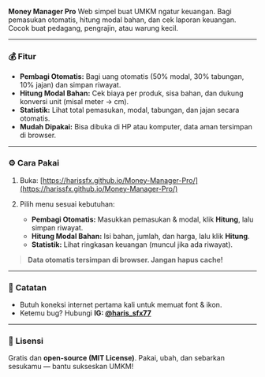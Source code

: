 **Money Manager Pro**
Web simpel buat UMKM ngatur keuangan. Bagi pemasukan otomatis, hitung modal bahan, dan cek laporan keuangan. Cocok buat pedagang, pengrajin, atau warung kecil.

---

### 💰 **Fitur**

* **Pembagi Otomatis:** Bagi uang otomatis (50% modal, 30% tabungan, 10% jajan) dan simpan riwayat.
* **Hitung Modal Bahan:** Cek biaya per produk, sisa bahan, dan dukung konversi unit (misal meter → cm).
* **Statistik:** Lihat total pemasukan, modal, tabungan, dan jajan secara otomatis.
* **Mudah Dipakai:** Bisa dibuka di HP atau komputer, data aman tersimpan di browser.

---

### ⚙️ **Cara Pakai**

1. Buka: [https://harissfx.github.io/Money-Manager-Pro/](https://harissfx.github.io/Money-Manager-Pro/)
2. Pilih menu sesuai kebutuhan:

   * **Pembagi Otomatis:** Masukkan pemasukan & modal, klik **Hitung**, lalu simpan riwayat.
   * **Hitung Modal Bahan:** Isi bahan, jumlah, dan harga, lalu klik **Hitung**.
   * **Statistik:** Lihat ringkasan keuangan (muncul jika ada riwayat).

> **Data otomatis tersimpan di browser. Jangan hapus cache!**

---

### 📝 **Catatan**

* Butuh koneksi internet pertama kali untuk memuat font & ikon.
* Ketemu bug? Hubungi **IG: [@haris_sfx77](https://instagram.com/haris_sfx77)**

---

### 📄 **Lisensi**

Gratis dan **open-source (MIT License)**.
Pakai, ubah, dan sebarkan sesukamu — bantu sukseskan UMKM!
